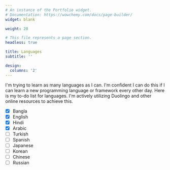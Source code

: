 ```yaml
---
# An instance of the Portfolio widget.
# Documentation: https://wowchemy.com/docs/page-builder/
widget: blank

weight: 20

# This file represents a page section.
headless: true

title: Languages
subtitle: ''

design:
  columns: '2'
---
```


I'm trying to learn as many languages as I can. I'm confident I can do this if I can learn a new programming language or framework every other day. Here is my to-do list for languages. I'm actively utilizing Duolingo and other online resources to achieve this.

- [x] Bangla
- [x] English
- [x] Hindi
- [x] Arabic
- [ ] Turkish
- [ ] Spanish
- [ ] Japanese
- [ ] Korean
- [ ] Chinese
- [ ] Russian
